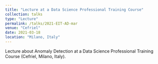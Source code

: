 ```yaml
---
title: "Lecture at a Data Science Professional Training Course"
collection: talks
type: "Lecture"
permalink: /talks/2021-EIT-AD-mar
venue: "Cefriel"
date: 2021-03-18
location: "Milano, Italy"
---
```


Lecture about Anomaly Detection at a Data Science Professional Training Course (Cefriel, Milano, Italy).